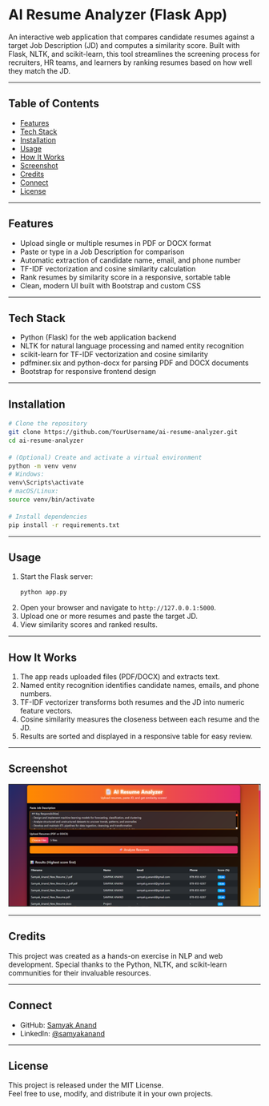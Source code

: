 # AI Resume Analyzer (Flask App)

An interactive web application that compares candidate resumes against a target Job Description (JD) and computes a similarity score. Built with Flask, NLTK, and scikit-learn, this tool streamlines the screening process for recruiters, HR teams, and learners by ranking resumes based on how well they match the JD.

---

## Table of Contents

- [Features](#features)  
- [Tech Stack](#tech-stack)  
- [Installation](#installation)  
- [Usage](#usage)  
- [How It Works](#how-it-works)  
- [Screenshot](#screenshot)  
- [Credits](#credits)  
- [Connect](#connect)  
- [License](#license)  

---

## Features

- Upload single or multiple resumes in PDF or DOCX format  
- Paste or type in a Job Description for comparison  
- Automatic extraction of candidate name, email, and phone number  
- TF-IDF vectorization and cosine similarity calculation  
- Rank resumes by similarity score in a responsive, sortable table  
- Clean, modern UI built with Bootstrap and custom CSS  

---

## Tech Stack

- Python (Flask) for the web application backend  
- NLTK for natural language processing and named entity recognition  
- scikit-learn for TF-IDF vectorization and cosine similarity  
- pdfminer.six and python-docx for parsing PDF and DOCX documents  
- Bootstrap for responsive frontend design  

---

## Installation

```bash
# Clone the repository
git clone https://github.com/YourUsername/ai-resume-analyzer.git
cd ai-resume-analyzer

# (Optional) Create and activate a virtual environment
python -m venv venv
# Windows:
venv\Scripts\activate
# macOS/Linux:
source venv/bin/activate

# Install dependencies
pip install -r requirements.txt
```

---

## Usage

1. Start the Flask server:  
   ```bash
   python app.py
   ```
2. Open your browser and navigate to `http://127.0.0.1:5000`.  
3. Upload one or more resumes and paste the target JD.  
4. View similarity scores and ranked results.  

---

## How It Works

1. The app reads uploaded files (PDF/DOCX) and extracts text.  
2. Named entity recognition identifies candidate names, emails, and phone numbers.  
3. TF-IDF vectorizer transforms both resumes and the JD into numeric feature vectors.  
4. Cosine similarity measures the closeness between each resume and the JD.  
5. Results are sorted and displayed in a responsive table for easy review.  

---

## Screenshot

![Demo Screenshot](https://github.com/SamyakAnand/Resume-Analyzer/blob/main/images/Screenshot%202025-07-16%20021852.png)

---

## Credits

This project was created as a hands-on exercise in NLP and web development. Special thanks to the Python, NLTK, and scikit-learn communities for their invaluable resources.

---

## Connect

- GitHub: [Samyak Anand](https://github.com/SamyakAnand)  
- LinkedIn: [@samyakanand](https://www.linkedin.com/in/samyakanand/)  

---

## License

This project is released under the MIT License.  
Feel free to use, modify, and distribute it in your own projects.
